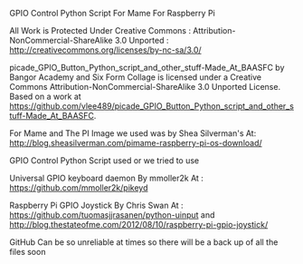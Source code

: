 GPIO Control Python Script For Mame For Raspberry Pi 

All Work is Protected Under Creative Commons : Attribution-NonCommercial-ShareAlike 3.0 Unported : http://creativecommons.org/licenses/by-nc-sa/3.0/

picade_GPIO_Button_Python_script_and_other_stuff-Made_At_BAASFC by Bangor Academy and Six Form Collage is licensed
under a Creative Commons Attribution-NonCommercial-ShareAlike 3.0 Unported License.
Based on a work at https://github.com/vlee489/picade_GPIO_Button_Python_script_and_other_stuff-Made_At_BAASFC.

For Mame and The PI Image we used was by Shea Silverman's
At: http://blog.sheasilverman.com/pimame-raspberry-pi-os-download/

GPIO Control Python Script used or we tried to use

Universal GPIO keyboard daemon By mmoller2k At : https://github.com/mmoller2k/pikeyd

Raspberry Pi GPIO Joystick By Chris Swan At : https://github.com/tuomasjjrasanen/python-uinput and http://blog.thestateofme.com/2012/08/10/raspberry-pi-gpio-joystick/
















GitHub Can be so unreliable at times so there will be a back up of all the files soon
